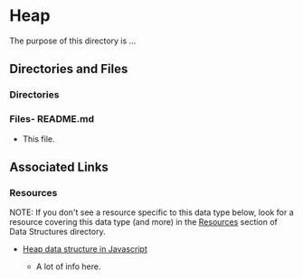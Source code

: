 # Heap

The purpose of this directory is ...

## Directories and Files

### Directories

### Files- README.md

- This file.

## Associated Links

### Resources

NOTE: If you don't see a resource specific to this data type below, look for a resource covering this data type (and more) in the [Resources](https://github.com/JamieBort/LearningDirectory/tree/master/AlgorithmsDataStructuresAndBigONotation/DataStructures#resources) section of Data Structures directory.

- [Heap data structure in Javascript](https://learnersbucket.com/tutorials/array/heap-data-structure-in-javascript/)

  - A lot of info here.
